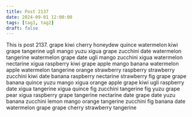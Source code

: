 ```yaml
---
title: Post 2137
date: 2024-09-01 12:00:00
tags: [tag1, tag2]
draft: false
---
```

This is post 2137.
grape
kiwi
cherry
honeydew
quince
watermelon
kiwi
grape
tangerine
ugli
mango
yuzu
xigua
grape
zucchini
date
watermelon
tangerine
watermelon
grape
date
ugli
mango
zucchini
xigua
watermelon
nectarine
xigua
raspberry
kiwi
grape
apple
mango
banana
watermelon
apple
watermelon
tangerine
orange
strawberry
raspberry
strawberry
zucchini
kiwi
date
banana
raspberry
nectarine
strawberry
fig
grape
grape
banana
quince
yuzu
mango
xigua
orange
apple
grape
kiwi
ugli
raspberry
date
xigua
tangerine
xigua
quince
fig
zucchini
tangerine
fig
yuzu
grape
pear
xigua
raspberry
grape
tangerine
nectarine
date
grape
date
yuzu
banana
zucchini
lemon
mango
orange
tangerine
zucchini
fig
banana
date
watermelon
grape
grape
cherry
strawberry
tangerine
